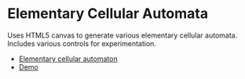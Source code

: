 # Elementary Cellular Automata

Uses HTML5 canvas to generate various elementary cellular automata. Includes various controls for experimentation.

- [Elementary cellular automaton](https://en.wikipedia.org/wiki/Elementary_cellular_automaton)
- [Demo](https://www.westyomogi.net/elementary-cellular-automata/)